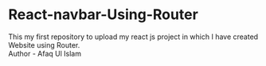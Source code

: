 # React-navbar-Using-Router
This my first repository to upload my react js project in which I have created Website using Router.
<br>
Author - Afaq Ul Islam
